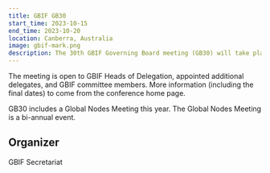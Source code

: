 ```yaml
---
title: GBIF GB30
start_time: 2023-10-15
end_time: 2023-10-20
location: Canberra, Australia
image: gbif-mark.png
description: The 30th GBIF Governing Board meeting (GB30) will take place in Canberra, Australia.
---
```


The meeting is open to GBIF Heads of Delegation, appointed additional delegates, and GBIF committee members. More information (including the final dates) to come from the conference home page.

GB30 includes a Global Nodes Meeting this year. The Global Nodes Meeting is a bi-annual event.

## Organizer
GBIF Secretariat
